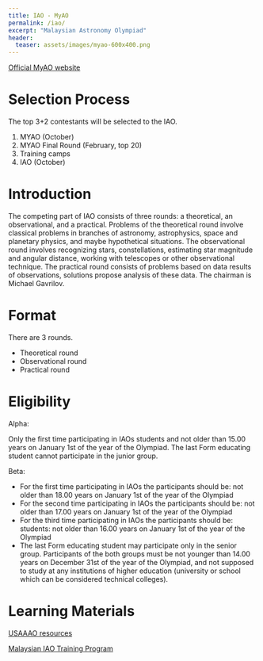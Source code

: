 ```yaml
---
title: IAO - MyAO
permalink: /iao/
excerpt: "Malaysian Astronomy Olympiad"
header:
  teaser: assets/images/myao-600x400.png
---
```


[Official MyAO website](https://myao.my)

# Selection Process
The top 3+2 contestants will be selected to the IAO.

1. MYAO (October)
2. MYAO Final Round (February, top 20)
3. Training camps
4. IAO (October)

# Introduction
The competing part of IAO consists of three rounds: a theoretical, an observational, and a practical. Problems of the theoretical round involve classical problems in branches of astronomy, astrophysics, space and planetary physics, and maybe hypothetical situations. The observational round involves recognizing stars, constellations, estimating star magnitude and angular distance, working with telescopes or other observational technique. The practical round consists of problems based on data results of observations, solutions propose analysis of these data. The chairman is Michael Gavrilov.

# Format
There are 3 rounds.

- Theoretical round
- Observational round
- Practical round

# Eligibility
Alpha:

Only the first time participating in IAOs students and
not older than 15.00 years on January 1st of the year of the Olympiad. The last Form educating student cannot participate in the junior group.

Beta:

- For the first time participating in IAOs the participants should be: not older than 18.00 years on January 1st of the year of the Olympiad
- For the second time participating in IAOs the participants should be: not older than 17.00 years on January 1st of the year of the Olympiad
- For the third time participating in IAOs the participants should be: students: not older than 16.00 years on January 1st of the year of the Olympiad
- The last Form educating student may participate only in the senior group. Participants of the both groups must be not younger than 14.00 years on December 31st of the year of the Olympiad, and not supposed to study at any institutions of higher education (university or school which can be considered technical colleges).

# Learning Materials
[USAAAO resources](https://usaaao.org/resources/)

[Malaysian IAO Training Program](https://docs.google.com/spreadsheets/d/1y1zZf3DQfJR34-ISxy-40IAgm_AuVGO9927W3-DeFTk/edit?usp=sharing)